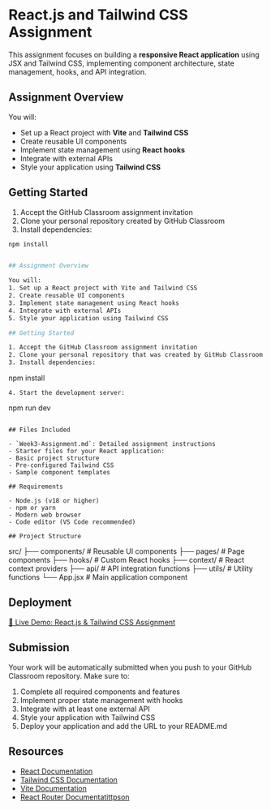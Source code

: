 # React.js and Tailwind CSS Assignment

This assignment focuses on building a **responsive React application** using JSX and Tailwind CSS, implementing component architecture, state management, hooks, and API integration.

## Assignment Overview


You will:

- Set up a React project with **Vite** and **Tailwind CSS**  
- Create reusable UI components  
- Implement state management using **React hooks**  
- Integrate with external APIs  
- Style your application using **Tailwind CSS**

## Getting Started

1. Accept the GitHub Classroom assignment invitation  
2. Clone your personal repository created by GitHub Classroom  
3. Install dependencies:

```bash
npm install


## Assignment Overview

You will:
1. Set up a React project with Vite and Tailwind CSS
2. Create reusable UI components
3. Implement state management using React hooks
4. Integrate with external APIs
5. Style your application using Tailwind CSS

## Getting Started

1. Accept the GitHub Classroom assignment invitation
2. Clone your personal repository that was created by GitHub Classroom
3. Install dependencies:
   ```
   npm install
   ```
4. Start the development server:
   ```
   npm run dev
   ```

## Files Included

- `Week3-Assignment.md`: Detailed assignment instructions
- Starter files for your React application:
  - Basic project structure
  - Pre-configured Tailwind CSS
  - Sample component templates

## Requirements

- Node.js (v18 or higher)
- npm or yarn
- Modern web browser
- Code editor (VS Code recommended)

## Project Structure

```
src/
├── components/       # Reusable UI components
├── pages/           # Page components
├── hooks/           # Custom React hooks
├── context/         # React context providers
├── api/             # API integration functions
├── utils/           # Utility functions
└── App.jsx          # Main application component

## Deployment

[🔗 Live Demo: React.js & Tailwind CSS Assignment](https://react-js-jsx-and-css-mastering-front-end-development-iz23u4po4.vercel.app)


## Submission

Your work will be automatically submitted when you push to your GitHub Classroom repository. Make sure to:

1. Complete all required components and features
2. Implement proper state management with hooks
3. Integrate with at least one external API
4. Style your application with Tailwind CSS
5. Deploy your application and add the URL to your README.md

## Resources

- [React Documentation](https://react.dev/)
- [Tailwind CSS Documentation](https://tailwindcss.com/docs)
- [Vite Documentation](https://vitejs.dev/guide/)
- [React Router Documentatittpson](h://reactrouter.com/) 